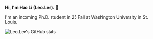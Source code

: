 **Hi, I'm Hao Li (Leo.Lee).** 👋

I'm an incoming Ph.D. student in 25 Fall at Washington University in St. Louis.

![Leo.Lee's GitHub stats](https://github-readme-stats-one-bice.vercel.app/api?username=leolee99&show_icons=true&include_all_commits=true&count_private=true&role=OWNER,ORGANIZATION_MEMBER,COLLABORATOR)

